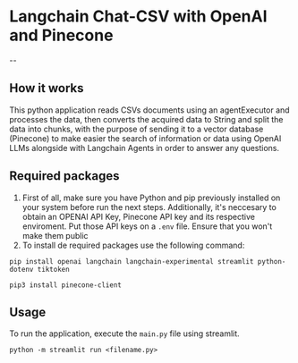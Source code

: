 
# Langchain Chat-CSV with OpenAI and Pinecone
--

## How it works
This python application reads CSVs documents using an agentExecutor and processes the data, then converts the acquired data to String and split the data into chunks, with the purpose of sending it to a vector database (Pinecone) to make easier the search of information or data using OpenAI LLMs alongside with Langchain Agents in order to answer any questions. 

## Required packages
1. First of all, make sure you have Python and pip previously installed on your system before run the next steps. Additionally, it's neccesary to obtain an OPENAI API Key, Pinecone API key and its respective enviroment. Put those API keys on a `.env` file. Ensure that you won't make them public
2. To install de required packages use the following command: 
``` 
pip install openai langchain langchain-experimental streamlit python-dotenv tiktoken
```

```
pip3 install pinecone-client
```


## Usage
To run the application, execute the `main.py` file using streamlit.
```
python -m streamlit run <filename.py>
```

